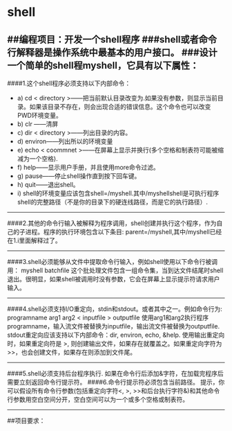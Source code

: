 # shell
##编程项目：开发一个shell程序
###shell或者命令行解释器是操作系统中最基本的用户接口。
###设计一个简单的shell程myshell，它具有以下属性：
---
####1.这个shell程序必须支持以下内部命令： 
* a) cd < directory >——把当前默认目录改变为<directory>.如果没有<directory>参数，则显示当前目录。如果该目录不存在，则会出现合适的错误信息。这个命令也可以改变PWD环境变量。
* b) clr ——清屏
* c) dir < directory >——列出目录<directory>的内容。
* d) environ——列出所以的环境变量
* e) echo < coommnet >——在屏幕上显示<coommnet>并换行(多个空格和制表符可能被缩减为一个空格).
* f) help——显示用户手册，并且使用more命令过滤。
* g) pause——停止shell操作直到按下回车键。
* h) quit——退出shell。
* i) shell的环境变量应该包含shell=<pathname>/myshell.其中<pathname>/myshellshell是可执行程序shell的完整路径（不是你的目录下的硬连线路径，而是它的执行路径）.

---
####2.其他的命令行输入被解释为程序调用，shell创建并执行这个程序，作为自己的子进程。程序的执行环境包含以下条目:
		parent=<pathname>/myshell,其中<pahtname>/myshell已经在1.i里面解释过了。

---
####3.shell必须能够从文件中提取命令行输入，例如shell使用以下命令行被调用：
		myshell batchfile
这个批处理文件包含一组命令集，当到达文件结尾时shell退出。很明显，如果shell被调用时没有参数，它会在屏幕上显示提示符请求用户输入。

---
####4.shell必须支持I/O重定向，stdin和stdout。或者其中之一。例如命令行为:
		programname arg1 arg2 < inputfile > outputfile 
使用arg1和arg2执行程序programname，输入流文件被替换为inputfile，输出流文件被替换为outputfile.
stdout重定向应该支持以下内部命令：dir, environ, echo, &help.
使用输出重定向时，如果重定向符是 >, 则创建输出文件，如果存在就覆盖之。如果重定向字符为>>，也会创建文件，如果存在则添加到文件尾。

---
####5.shell必须支持后台程序执行.
如果在命令行后添加&字符，在加载完程序后需要立刻返回命令行提示符。
####6.命令行提示符必须包含当前路径。
提示，你可以假设所有命令行参数(包括重定向字符<, >, >>和后台执行字符&)和其他命令行参数用空白空间分开，空白空间可以为一个或多个空格或制表符。

---
##项目要求：
